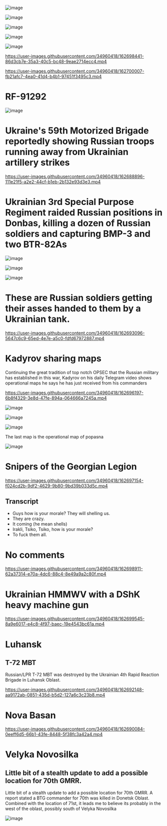 ![image](https://user-images.githubusercontent.com/34960418/162699184-8a969a7d-f173-4ee1-a163-988997798aee.png)

![image](https://user-images.githubusercontent.com/34960418/162701818-8e6c4a12-1062-4117-8732-50bafe1380ad.png)

![image](https://user-images.githubusercontent.com/34960418/162701909-61d9f206-9849-473d-b88e-e6dfa08526bd.png)

![image](https://user-images.githubusercontent.com/34960418/162701935-ed5dc200-ed63-4070-b93d-286060de6a1a.png)

![image](https://user-images.githubusercontent.com/34960418/162841753-b05dcf9e-9dcf-43c3-a8ff-7d88744fcfc3.png)




https://user-images.githubusercontent.com/34960418/162698441-86d3cb7e-35a3-40c5-bc48-9eae2714ecc4.mp4

https://user-images.githubusercontent.com/34960418/162700007-fb21afc7-4ea0-41d4-b4b1-97451f3495c3.mp4



# RF-91292

![image](https://user-images.githubusercontent.com/34960418/162845911-458b1c6c-9b72-4956-b371-dc66e6c88d46.png)




# Ukraine's 59th Motorized Brigade reportedly showing Russian troops running away from Ukrainian artillery strikes

https://user-images.githubusercontent.com/34960418/162688896-111e21f5-a2e2-44cf-b1eb-2b132e93d3e3.mp4


# Ukrainian 3rd Special Purpose Regiment raided Russian positions in Donbas, killing a dozen of Russian soldiers and capturing BMP-3 and two BTR-82As

![image](https://user-images.githubusercontent.com/34960418/162689091-686d6e90-5c45-4a58-8752-58c4e481ac85.png)

![image](https://user-images.githubusercontent.com/34960418/162689100-7c686575-5bb5-4bd2-ba3e-447e661bddf7.png)

![image](https://user-images.githubusercontent.com/34960418/162689113-69066565-1919-44af-9d14-421312efe948.png)


# These are Russian soldiers getting their asses handed to them by a Ukrainian tank.

https://user-images.githubusercontent.com/34960418/162693096-5647c6c9-65ed-4e7e-a5c0-fdfd67972887.mp4


# Kadyrov sharing maps

Continuing the great tradition of top notch OPSEC that the Russian military has established in this war, Kadyrov on his daily Telegram video shows operational maps he says he has just received from his commanders

https://user-images.githubusercontent.com/34960418/162696197-6b8f4329-3e8d-47fe-894a-064666a7245a.mp4

![image](https://user-images.githubusercontent.com/34960418/162696283-ad3feee7-aa5a-45c0-a76f-04fca28d6cc0.png)

![image](https://user-images.githubusercontent.com/34960418/162696305-bd4185f1-5877-4dd7-a1a7-d74a15dbaf07.png)

![image](https://user-images.githubusercontent.com/34960418/162696320-e8df1a99-ebe5-41e5-8c5f-cfbd5fc26a18.png)

The last map is the operational map of popasna

![image](https://user-images.githubusercontent.com/34960418/162696441-917ced95-4a2b-477f-a952-3731fa0a652e.png)


# Snipers of the Georgian Legion

https://user-images.githubusercontent.com/34960418/162697154-f024cd2b-9df2-4629-9b80-9bd39b033d5c.mp4

## Transcript 

- Guys how is your morale? They will shelling us.
- They are crazy.
- It coming (he mean shells)
- Irakli, Tsiko, Tsiko, how is your morale?
- To fuck them all.

# No comments

https://user-images.githubusercontent.com/34960418/162698911-62a37314-e70a-4dc6-88c4-8e49a9a2c80f.mp4


# Ukrainian HMMWV with a DShK heavy machine gun

https://user-images.githubusercontent.com/34960418/162699545-8a9e6017-e4c8-4f97-baec-19e4543bc61a.mp4






# Luhansk 

## T-72 MBT

Russian/LPR T-72 MBT was destroyed by the Ukrainian 4th Rapid Reaction Brigade in Luhansk Oblast.

https://user-images.githubusercontent.com/34960418/162692148-aa9172ab-0851-435d-b5d2-127a6c3c23b8.mp4


# Nova Basan

https://user-images.githubusercontent.com/34960418/162690084-0eeff6d5-66b1-43fe-8448-5f38fc3a42a4.mp4


# Velyka Novosilka

## Little bit of a stealth update to add a possible location for 70th GMRR.

Little bit of a stealth update to add a possible location for 70th GMRR. A report stated a BTG commander for 70th was killed in Donetsk Oblast. Combined with the location of 71st, it leads me to believe its probably in the west of the oblast, possibly south of Velyka Novosilka

![image](https://user-images.githubusercontent.com/34960418/162691911-ec2136e6-5362-4c0c-abc5-3b59ae9ecce2.png)
